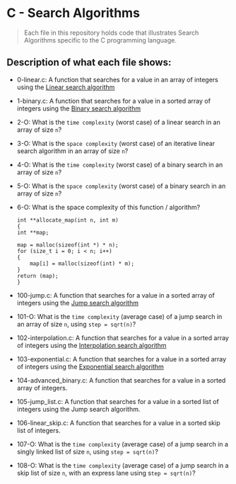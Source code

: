 # C - Search Algorithms
> Each file in this repository holds code that illustrates Search Algorithms
> specific to the C programming language.

## Description of what each file shows:
* 0-linear.c: A function that searches for a value in an array of integers using the [Linear search algorithm](https://en.wikipedia.org/wiki/Linear_search)

* 1-binary.c: A function that searches for a value in a sorted array of integers using the [Binary search algorithm](https://en.wikipedia.org/wiki/Binary_search_algorithm)

* 2-O: What is the `time complexity` (worst case) of a linear search in an array of size `n`?

* 3-O: What is the `space complexity` (worst case) of an iterative linear search algorithm in an array of size `n`?

* 4-O: What is the `time complexity` (worst case) of a binary search in an array of size `n`?

* 5-O: What is the `space complexity` (worst case) of a binary search in an array of size `n`?

* 6-O: What is the space complexity of this function / algorithm?
	```
	int **allocate_map(int n, int m)
	{
	int **map;

	map = malloc(sizeof(int *) * n);
	for (size_t i = 0; i < n; i++)
	{
		map[i] = malloc(sizeof(int) * m);
	}
	return (map);
	}
	```

* 100-jump.c: A function that searches for a value in a sorted array of integers using the [Jump search algorithm](https://en.wikipedia.org/wiki/Jump_search)

* 101-O: What is the `time complexity` (average case) of a jump search in an array of size `n`, using `step = sqrt(n)`?

* 102-interpolation.c: A function that searches for a value in a sorted array of integers using the [Interpolation search algorithm](https://en.wikipedia.org/wiki/Interpolation_search)

* 103-exponential.c: A function that searches for a value in a sorted array of integers using the [Exponential search algorithm](https://en.wikipedia.org/wiki/Exponential_search)

* 104-advanced_binary.c: A function that searches for a value in a sorted array of integers.

* 105-jump_list.c: A function that searches for a value in a sorted list of integers using the Jump search algorithm.

* 106-linear_skip.c: A function that searches for a value in a sorted skip list of integers.

* 107-O: What is the `time complexity` (average case) of a jump search in a singly linked list of size `n`, using `step = sqrt(n)`?

* 108-O: What is the `time complexity` (average case) of a jump search in a skip list of size `n`, with an express lane using s`tep = sqrt(n)`?
